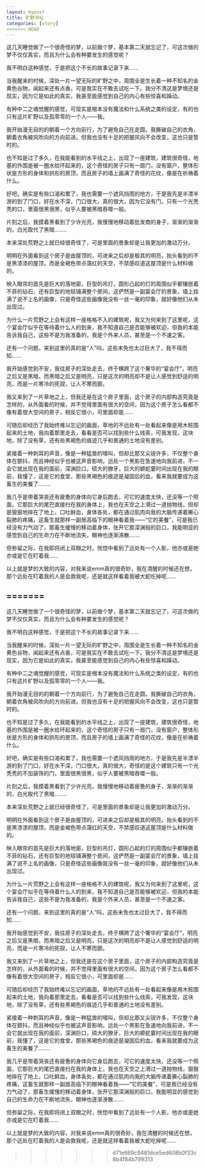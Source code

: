```yaml
---
layout: mypost
title: 旷野寻址
categories: [story]
<<<<<<< HEAD
---
```


这几天睡觉做了一个很奇怪的梦，以前做个梦，基本第二天就忘记了，可这次做的梦不仅仅真实，而且为什么会有种要发生的感觉呢？

我不明白这种感觉，于是把这个不长的故事记录下来......

当我醒来的时候，深处一片一望无际的旷野之中，周围全是生长着一种不知名的金黄色谷物，闻起来还有点香，可是我实在不敢去试吃一下。我分不清这是梦境还是现实，因为它是如此的真实，我甚至能感觉到自己的内心有些惊喜和躁动。

有种中二之魂觉醒的感觉，可现实是根本没有魔法和什么系统之类的设定，有的也只有这片旷野以及孤零零的一个人——我。

我开始漫无目的的朝着一个方向前行，为了避免自己在走圆，我撕破自己的衣角，朝着衣角被风吹向的方向前进。但我也没有十足的把握风向不会改变，这也只是暂时的。

也不知是过了多久，在我能看到的水平线之上，出现了一座建筑，建筑很奇怪，地基的外围是被一圈水给环起来的，这个奇怪的房子只有一扇门，没有窗户，整体形状是方形的身体和拱形的房顶，而且房子的墙上画满了奇怪的花纹，像是在祈祷着什么。

好吧，确实是有些口渴和累了，我也需要一个遮风挡雨的地方，于是我先是半漂半游的到了门口，好在水不深，门口很大，真的很大，因为它没有门，只有一个光秃秃的口，里面很黑很黑，似乎人要被黑暗吞噬一般。

片刻之后，我摸着黑看到了少许光亮，我慢慢地移动着批发商的身子，渐渐的渐渐的，白光取代了黑暗........

本来深处荒野之上就已经很奇怪了，可是里面的景象却是让我更加的激动万分。

明明在外面看到这个房子是由屋顶的，可进来之后却是极其的明亮，抬头看到的不是黑漆漆的屋顶，而是金褐色带点蔼红的天空，不禁感叹道这屋顶是什么材料做的。

映入眼帘的首先是巨大的落地窗，巨型的吊灯，圆形凸起的灯的周围似乎都镶嵌着不菲的钻石，还有巨型的地毯铺满整个房间，这俨然是一副宴会厅的景象，墙上挂满了说不上名的画像，只是奇怪这些画像我没有一丝一毫的印象，就好像他们从未出现过。

为什么一片荒野之上会有这样一座格格不入的建筑呢，我又为何来到了这里呢，这个宴会厅似乎在等待着什么人的到来，我不知道自己是否能够被欢迎，但我的本能告诉我自己，这些不是为我准备的，我是个外来人员，甚至是一个不速之客。

还有一个问题，来到这里的真的是“人”吗，这些未免也太过巨大了，我不得而知......

我开始感觉到不安，我往房子的深处走去，终于横跨了这个奢华的“宴会厅”，明亮之后又是黑暗，而黑暗之后又是明亮，只是这次的明亮却不是让人感觉到舒适的明亮，而是一片寒冷的死寂，让人不寒而颤。

我又来到了一片草地之上，但我还是在这个房子里面，这个房子的内部构造究竟是怎样的，从外面看的时候，并不觉得里面有很大的空间，因为这个房子怎么看都不像有着很大空间的房子，相反它很小，可里面却是......

可随后却经历了我始终难以忘记的画面，草地的不远处有一处看起来像是用木桩围起来的土地，我向着那里走去，看看是否可以找到些什么线索，可我发现，这块地，除了没有草，还有些黑褐色的痕迹几乎和普通的土地没有差别。

紧接着一种刺耳的声音，像是一种猛兽的嚎叫，但却比那又尖锐许多，不仅整个身体在颤抖，而且神经似乎也被这声音影响，远处一个黑影在急速地向我前进，不一会它就出现在我的面前，深渊巨口，硕大的獠牙，巨大的蟒蛇霎时间出现在我的眼前，我懂了，这是它的食堂，那些黑褐色的痕迹是凝固后的血，看来我就要成为这畜生的美餐了........

我几乎是带着哭丧还有疲惫的身体向它身后跑去，可它的速度太快，还没等一个照面，它那巨大的尾巴直接扫在我的身体上，我也在天空之上滑过一道抛物线，但却是狠狠地摔在了地上，口吐鲜血，身体各处，都在通过肌肉向我的大脑传递着撕心裂肺的疼痛，这畜生就那样一副居高临下的眼神看着我——“它的美餐”，可是我已经没有力气动了，那畜生缓慢的移动着身体，张开它那深渊般的巨口，我能明显的感觉到自己的生命力在不断地流失，眼神也逐渐涣散.......

但弥留之际，在我即将闭上双眼之时，恍惚中看到了远处有一个人影，他亦或是她亦或是它在盯着我......

以上就是梦的大致的内容，对我来说emm真的很奇妙，我在清醒的时候还在想，那个远处在盯着我的人是会救我呢，还是就这样看着我被大蛇吃掉呢......
















=======
---

这几天睡觉做了一个很奇怪的梦，以前做个梦，基本第二天就忘记了，可这次做的梦不仅仅真实，而且为什么会有种要发生的感觉呢？

我不明白这种感觉，于是把这个不长的故事记录下来......

当我醒来的时候，深处一片一望无际的旷野之中，周围全是生长着一种不知名的金黄色谷物，闻起来还有点香，可是我实在不敢去试吃一下。我分不清这是梦境还是现实，因为它是如此的真实，我甚至能感觉到自己的内心有些惊喜和躁动。

有种中二之魂觉醒的感觉，可现实是根本没有魔法和什么系统之类的设定，有的也只有这片旷野以及孤零零的一个人——我。

我开始漫无目的的朝着一个方向前行，为了避免自己在走圆，我撕破自己的衣角，朝着衣角被风吹向的方向前进。但我也没有十足的把握风向不会改变，这也只是暂时的。

也不知是过了多久，在我能看到的水平线之上，出现了一座建筑，建筑很奇怪，地基的外围是被一圈水给环起来的，这个奇怪的房子只有一扇门，没有窗户，整体形状是方形的身体和拱形的房顶，而且房子的墙上画满了奇怪的花纹，像是在祈祷着什么。

好吧，确实是有些口渴和累了，我也需要一个遮风挡雨的地方，于是我先是半漂半游的到了门口，好在水不深，门口很大，真的很大，奇怪的是这个建筑只有一个光秃秃的不加装饰的门，里面很黑很黑，似乎人要被黑暗吞噬一般。

片刻之后，我摸着黑看到了少许光亮，我慢慢地移动着疲惫的身子，渐渐的渐渐的，白光取代了黑暗........

本来深处荒野之上就已经很奇怪了，可是里面的景象却是让我更加的激动万分。

明明在外面看到这个房子是由屋顶的，可进来之后却是极其的明亮，抬头看到的不是黑漆漆的屋顶，而是金褐色带点蔼红的天空，不禁感叹道这屋顶是什么材料做的。

映入眼帘的首先是巨大的落地窗，巨型的吊灯，圆形凸起的灯的周围似乎都镶嵌着不菲的钻石，还有巨型的地毯铺满整个房间，这俨然是一副宴会厅的景象，墙上挂满了说不上名的画像，只是奇怪这些画像我没有一丝一毫的印象，就好像他们从未出现过。

为什么一片荒野之上会有这样一座格格不入的建筑呢，我又为何来到了这里呢，这个宴会厅似乎在等待着什么人的到来，我不知道自己是否能够被欢迎，但我的本能告诉我自己，这些不是为我准备的，我是个外来人员，甚至是一个不速之客。

还有一个问题，来到这里的真的是“人”吗，这些未免也太过巨大了，我不得而知......

我开始感觉到不安，我往房子的深处走去，终于横跨了这个奢华的“宴会厅”，明亮之后又是黑暗，而黑暗之后又是明亮，只是这次的明亮却不是让人感觉到舒适的明亮，而是一片寒冷的死寂，让人不寒而颤。

我又来到了一片草地之上，但我还是在这个房子里面，这个房子的内部构造究竟是怎样的，从外面看的时候，并不觉得里面有很大的空间，因为这个房子怎么看都不像有着很大空间的房子，相反它很小，可里面却是......

可随后却经历了我始终难以忘记的画面，草地的不远处有一处看起来像是用木桩围起来的土地，我向着那里走去，看看是否可以找到些什么线索，可我发现，这块地，除了没有草，还有些黑褐色的痕迹几乎和普通的土地没有差别。

紧接着一种刺耳的声音，像是一种猛兽的嚎叫，但却比那又尖锐许多，不仅整个身体在颤抖，而且神经似乎也被这声音影响，远处一个黑影在急速地向我前进，不一会它就出现在我的面前，深渊巨口，硕大的獠牙，巨大的蟒蛇霎时间出现在我的眼前，我懂了，这是它的食堂，那些黑褐色的痕迹是凝固后的血，看来我就要成为这畜生的美餐了........

我几乎是带着哭丧还有疲惫的身体向它身后跑去，可它的速度太快，还没等一个照面，它那巨大的尾巴直接扫在我的身体上，我也在天空之上滑过一道抛物线，狠狠地摔在了地上，口吐鲜血，身体各处，都在通过肌肉向我的大脑传递着撕心裂肺的疼痛，这畜生就那样一副居高临下的眼神看着我——“它的美餐”，可是我已经没有力气动了，那畜生缓慢的移动着身体，张开它那深渊般的巨口，我能明显的感觉到自己的生命力在不断地流失，眼神也逐渐涣散.......

但弥留之际，在我即将闭上双眼之时，恍惚中看到了远处有一个人影，他亦或是她亦或是它在盯着我......

以上就是梦的大致的内容，对我来说emm真的很奇妙，我在清醒的时候还在想，那个远处在盯着我的人是会救我呢，还是就这样看着我被大蛇吃掉呢......
















>>>>>>> d71e669c9481dce5ed608b0f33c8b4f84b799313
